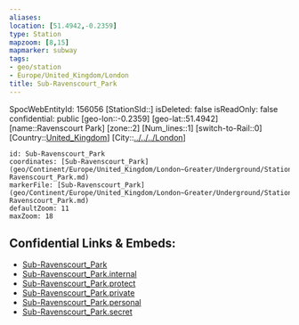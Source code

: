 ```yaml
---
aliases: 
location: [51.4942,-0.2359]
type: Station 
mapzoom: [8,15] 
mapmarker: subway 
tags:
- geo/station
- Europe/United_Kingdom/London
title: Sub-Ravenscourt_Park
---
```

SpocWebEntityId: 156056
[StationSId::]
isDeleted: false
isReadOnly: false
confidential: public
[geo-lon::-0.2359]
[geo-lat::51.4942]
[name::Ravenscourt Park]
[zone::2]
[Num_lines::1]
[switch-to-Rail::0]
[Country::[United_Kingdom](geo/Continent/Europe/United_Kingdom.md)]
[City::[../../../London](../../../London)]


```leaflet
id: Sub-Ravenscourt_Park
coordinates: [Sub-Ravenscourt_Park](geo/Continent/Europe/United_Kingdom/London~Greater/Underground/Station/Sub-Ravenscourt_Park.md)
markerFile: [Sub-Ravenscourt_Park](geo/Continent/Europe/United_Kingdom/London~Greater/Underground/Station/Sub-Ravenscourt_Park.md)
defaultZoom: 11 
maxZoom: 18
```


## Confidential Links & Embeds: 
- [Sub-Ravenscourt_Park](../../../../../../../../_public/geo/Continent/Europe/United_Kingdom/London~Greater/Underground/Station/Sub-Ravenscourt_Park.md) 
- [Sub-Ravenscourt_Park.internal](../../../../../../../../_internal/geo/Continent/Europe/United_Kingdom/London~Greater/Underground/Station/Sub-Ravenscourt_Park.internal.md) 
- [Sub-Ravenscourt_Park.protect](../../../../../../../../_protect/geo/Continent/Europe/United_Kingdom/London~Greater/Underground/Station/Sub-Ravenscourt_Park.protect.md) 
- [Sub-Ravenscourt_Park.private](../../../../../../../../_private/geo/Continent/Europe/United_Kingdom/London~Greater/Underground/Station/Sub-Ravenscourt_Park.private.md) 
- [Sub-Ravenscourt_Park.personal](../../../../../../../../_personal/geo/Continent/Europe/United_Kingdom/London~Greater/Underground/Station/Sub-Ravenscourt_Park.personal.md) 
- [Sub-Ravenscourt_Park.secret](../../../../../../../../_secret/geo/Continent/Europe/United_Kingdom/London~Greater/Underground/Station/Sub-Ravenscourt_Park.secret.md) 
